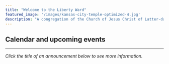 ```yaml
---
title: "Welcome to the Liberty Ward"
featured_image: '/images/kansas-city-temple-optimized-4.jpg'
description: "A congregation of the Church of Jesus Christ of Latter-day Saints"
---
```


## Calendar and upcoming events

<script src="https://gist.github.com/adamprime/cf67957adb6d8fa752a0c90550b61e05.js"></script>

---

*Click the title of an announcement below to see more information.*